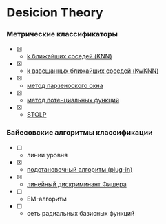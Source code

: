 # Desicion Theory

### Метрические классификаторы

- [x] - [k ближайших соседей (KNN)](KiselyovLabs/readme/KNN.md)
- [x] - [k взвешанных ближайших соседей (KwKNN)](KiselyovLabs/readme/KwKNN.md)
- [x] - [метод парзеноского окна](KiselyovLabs/readme/PW.md)
- [x] - [метод потенциальных функций](KiselyovLabs/readme/PF.md)
- [x] - [STOLP](KiselyovLabs/readme/STOLP.md)

### Байесовские алгоритмы классификации

- [ ] - линии уровня
- [x] - [подстановочный алгоритм (plug-in)](KiselyovLabs/readme/plug-in.md)
- [x] - [линейный дискриминант Фишера](KiselyovLabs/readme/fisher.md)
- [ ] - EM-алгоритм
- [ ] - сеть радиальных базисных функций


